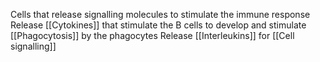 Cells that release signalling molecules to stimulate the immune response
Release [[Cytokines]] that stimulate the B cells to develop and stimulate [[Phagocytosis]] by the phagocytes
Release [[Interleukins]] for [[Cell signalling]]